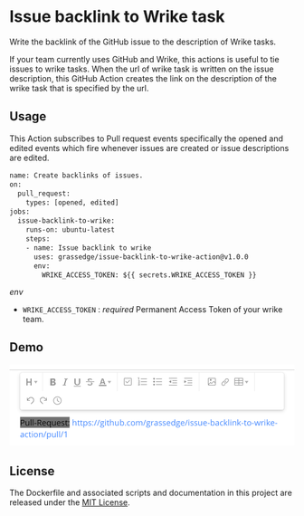 # Issue backlink to Wrike task

Write the backlink of the GitHub issue to the description of Wrike tasks.

If your team currently uses GitHub and Wrike, this actions is useful to tie issues to wrike tasks.
When the url of wrike task is written on the issue description,
this GitHub Action creates the link on the description of the wrike task that is specified by the url.

## Usage

This Action subscribes to Pull request events specifically the opened and edited events which fire whenever issues are created or issue descriptions are edited.

```workflow
name: Create backlinks of issues.
on:
  pull_request:
    types: [opened, edited]
jobs:
  issue-backlink-to-wrike:
    runs-on: ubuntu-latest
    steps:
    - name: Issue backlink to wrike
      uses: grassedge/issue-backlink-to-wrike-action@v1.0.0
      env:
        WRIKE_ACCESS_TOKEN: ${{ secrets.WRIKE_ACCESS_TOKEN }}
```

*env*

- `WRIKE_ACCESS_TOKEN` : *required* Permanent Access Token of your wrike team.

## Demo

![example](docs/images/example.png)

## License

The Dockerfile and associated scripts and documentation in this project are released under the [MIT License](LICENSE).
